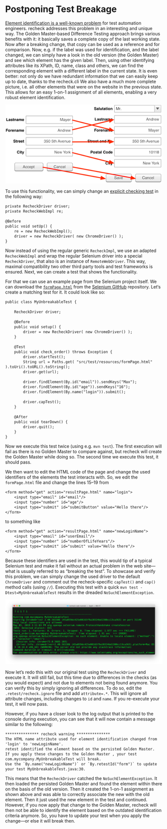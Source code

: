 # Postponing Test Breakage

[Element identification is a well-known problem](element-identification-problem.md) for test automation engineers. recheck addresses this problem in an interesting and unique way. The Golden Master-based Difference Testing approach brings various benefits with it: it basically saves a complete copy of the last working state. Now after a breaking change, that copy can be used as a reference and for comparison. Now, e.g. if the label was used for identification, and the label changed, we can simply have a look in the old version (the Golden Master) and see which element has the given label. Then, using other identifying attributes like its XPath, ID, name, class and others, we can find the corresponding element with a different label in the current state. It is even better: not only do we have redundant information that we can easily keep up to date, thanks to the recheck.cli We also have a much more complete picture, i.e. all other elements that were on the website in the previous state. This allows for an easy 1-on-1 assignment of all elements, enabling a very robust element identification.

![1-to-1 assignment of elements](1-to-1-assignment.png)

To use this functionality, we can simply change an [explicit checking test](tutorial/explicit-checks.md) in the following way:

```
private RecheckDriver driver;
private RecheckWebImpl re;

@Before
public void setUp() {
	re = new RecheckWebImpl();
	driver = new RecheckDriver( new ChromeDriver() );
}
```

Now instead of using the regular generic `RecheckImpl`, we use an adapted `RecheckWebImpl` and wrap the regular Selenium driver into a special `RecheckDriver`, that also is an instance of `RemoteWebDriver`. This way, maximal compatibility two other third party tools and test frameworks is ensured. Next, we can create a test that shows the functionality.

For that we can use an example page from the Selenium project itself. We can download the [`formPage.html`](https://github.com/SeleniumHQ/selenium/blob/master/common/src/web/formPage.html) from the [Selenium GitHub](https://github.com/SeleniumHQ/selenium) repository. Let‘s create a matching test for it. It could look like so:

```
public class MyUnbreakableTest {

	RecheckDriver driver;

	@Before
	public void setup() {
		driver = new RecheckDriver( new ChromeDriver() );
	}

	@Test
	public void check_order() throws Exception {
		driver.startTest();
		String url = Paths.get( "src/test/resources/formPage.html" ).toUri().toURL().toString();
		driver.get(url);

		driver.findElement(By.id("email")).sendKeys("Max");
		driver.findElement(By.id("age")).sendKeys("16");
		driver.findElement(By.name("login")).submit();

		driver.capTest();
	}

	@After
	public void tearDown() {
		driver.quit();
	}
}
```

Now we execute this test twice (using e.g. `mvn test`). The first execution will fail as there is no Golden Master to compare against, but recheck will create the Golden Master while doing so. The second time we execute this test, it should pass.

We then want to edit the HTML code of the page and change the used identifiers of the elements the test interacts with. So, we edit the `formPage.html` file and change the lines 15–19 from

```
<form method="get" action="resultPage.html" name="login">
    <input type="email" id="email"/>
    <input type="number" id="age"/>
    <input type="submit" id="submitButton" value="Hello there"/>
</form>
```

to something like 

```
<form method="get" action="resultPage.html" name="newLoginName">
    <input type="email" id="userEmail"/>
    <input type="number" id="numberOfLifeYears"/>
    <input type="submit" id="submit" value="Hello there"/>
</form>
```

Because these identifiers are used in the test, this would tip of a typical Selenium test and make it fail without an actual problem in the web site—what is usually referred to as “breaking the test”. To showcase and verify this problem, we can simply change the used driver to the default `ChromeDriver` and comment out the recheck-specific `capTest()` and `cap()` method calls (using `//`). Executing this test with a quick `mvn test -Dtest=MyUnbreakableTest` results in the dreaded `NoSuchElementException`.

![NoSuchElementException](NoSuchElementException.png)

Now let’s redo this with our original test using the `RecheckDriver` and execute it. It will still fail, but this time due to differences in the checks (as you would expect) and not due to elements not being found anymore. You can verify this by simply ignoring all differences. To do so, edit the `.retest/recheck.ignore` file and add `attribute=.*`. This will ignore all attribute changes, including changes to `id` and `name`. If you re-execute your test, it will now pass.

However, if you have a closer look to the log output that is printed to the console during execution, you can see that it will now contain a message similar to the following:

```
*************** recheck warning ***************
The HTML name attribute used for element identification changed from 'login' to 'newLoginName'.
retest identified the element based on the persisted Golden Master.
If you apply these changes to the Golden Master , your test com.mycompany.MyUnbreakableTest will break.
Use the `By.name("newLoginName")` or `By.retestId("form")` to update your test MyUnbreakableTest.java:30.
```

This means that the `RecheckDriver` catched the `NoSuchElementException`. It then loaded the persisted Golden Master and found the element within there on the basis of the old version. Then it created the 1-on-1 assignment as shown above and was able to correctly associate the new with the old element. Then it just used the new element in the test and continued. However, if you now apply that change to the Golden Master, recheck will then not be able to identify the element based on the outdated identification criteria anymore. So, you have to update your test when you apply the change—or else it will break then.
